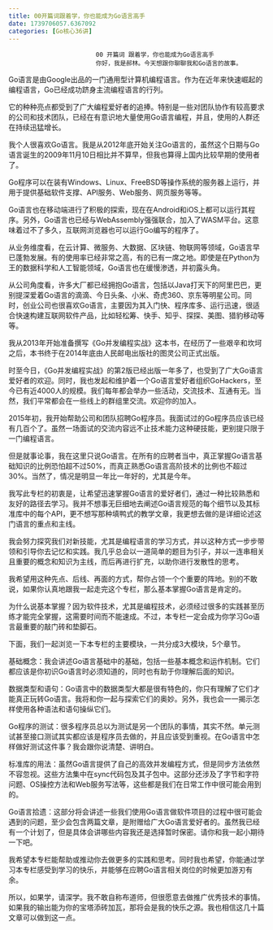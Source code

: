 ```yaml
---
title: 00开篇词跟着学，你也能成为Go语言高手
date: 1739706057.6367092
categories: [Go核心36讲]
---
```

                            00 开篇词 跟着学，你也能成为Go语言高手
                            你好，我是郝林。今天想跟你聊聊我和Go语言的故事。

Go语言是由Google出品的一门通用型计算机编程语言。作为在近年来快速崛起的编程语言，Go已经成功跻身主流编程语言的行列。

它的种种亮点都受到了广大编程爱好者的追捧。特别是一些对团队协作有较高要求的公司和技术团队，已经在有意识地大量使用Go语言编程，并且，使用的人群还在持续迅猛增长。

我个人很喜欢Go语言。我是从2012年底开始关注Go语言的，虽然这个日期与Go语言诞生的2009年11月10日相比并不算早，但我也算得上国内比较早期的使用者了。

Go程序可以在装有Windows、Linux、FreeBSD等操作系统的服务器上运行，并用于提供基础软件支撑、API服务、Web服务、网页服务等等。

Go语言也在移动端进行了积极的探索，现在在Android和iOS上都可以运行其程序。另外，Go语言也已经与WebAssembly强强联合，加入了WASM平台。这意味着过不了多久，互联网浏览器也可以运行Go编写的程序了。

从业务维度看，在云计算、微服务、大数据、区块链、物联网等领域，Go语言早已蓬勃发展。有的使用率已经非常之高，有的已有一席之地。即使是在Python为王的数据科学和人工智能领域，Go语言也在缓慢渗透，并初露头角。

从公司角度看，许多大厂都已经拥抱Go语言，包括以Java打天下的阿里巴巴，更别提深爱着Go语言的滴滴、今日头条、小米、奇虎360、京东等明星公司。同时，创业公司也很喜欢Go语言，主要因为其入门快、程序库多、运行迅速，很适合快速构建互联网软件产品，比如轻松筹、快手、知乎、探探、美图、猎豹移动等等。

我从2013年开始准备撰写《Go并发编程实战》这本书，在经历了一些艰辛和坎坷之后，本书终于在2014年底由人民邮电出版社的图灵公司正式出版。

时至今日，《Go并发编程实战》的第2版已经出版一年多了，也受到了广大Go语言爱好者的欢迎。同时，我也发起和维护着一个Go语言爱好者组织GoHackers，至今已有近4000人的规模。我们每年都会举办一些活动，交流技术、互通有无。当然，我们平常都会在一些线上的群组里交流。欢迎你的加入。

2015年初，我开始帮助公司和团队招聘Go程序员。我面试过的Go程序员应该已经有几百个了。虽然一场面试的交流内容远不止技术能力这种硬技能，更别提只限于一门编程语言。

但是就事论事，我在这里只说Go语言。在所有的应聘者当中，真正掌握Go语言基础知识的比例恐怕超不过50%，而真正熟悉Go语言高阶技术的比例也不超过30%。当然了，情况是明显一年比一年好的，尤其是今年。

我写此专栏的初衷是，让希望迅速掌握Go语言的爱好者们，通过一种比较熟悉和友好的路径去学习。我并不想事无巨细地去阐述Go语言规范的每个细节以及其标准库中的每个API，更不想写那种填鸭式的教学文章，我更想去做的是详细论述这门语言的重点和主线。

我会努力探究我们对新技能，尤其是编程语言的学习方式，并以这种方式一步步带领和引导你去记忆和实践。我几乎总会以一道简单的题目为引子，并以一连串相关且重要的概念和知识为主线，而后再进行扩充，以助你进行发散性的思考。

我希望用这种先点、后线、再面的方式，帮你占领一个个重要的阵地。别的不敢说，如果你认真地跟我一起走完这个专栏，那么基本掌握Go语言是肯定的。

为什么说基本掌握？因为软件技术，尤其是编程技术，必须经过很多的实践甚至历练才能完全掌握，这需要时间而不能速成。不过，本专栏一定会成为你学习Go语言最重要的敲门砖和垫脚石。

下面，我们一起浏览一下本专栏的主要模块，一共分成3大模块，5个章节。


基础概念：我会讲述Go语言基础中的基础，包括一些基本概念和运作机制。它们都应该是你初识Go语言时必须知道的，同时也有助于你理解后面的知识。

数据类型和语句：Go语言中的数据类型大都是很有特色的，你只有理解了它们才能真正玩转Go语言。我将和你一起与探索它们的奥妙。另外，我也会一一揭示怎样使用各种语法和语句操纵它们。

Go程序的测试：很多程序员总以为测试是另一个团队的事情，其实不然。单元测试甚至接口测试其实都应该是程序员去做的，并且应该受到重视。在Go语言中怎样做好测试这件事？我会跟你说清楚、讲明白。

标准库的用法：虽然Go语言提供了自己的高效并发编程方式，但是同步方法依然不容忽视。这些方法集中在sync代码包及其子包中。这部分还涉及了字节和字符问题、OS操控方法和Web服务写法等，这些都是我们在日常工作中很可能会用到的。

Go语言拾遗：这部分将会讲述一些我们使用Go语言做软件项目的过程中很可能会遇到的问题，至少会包含两篇文章，是附赠给广大Go语言爱好者的。虽然我已经有一个计划了，但是具体会讲哪些内容我还是选择暂时保密。请你和我一起小期待一下吧。


我希望本专栏能帮助或推动你去做更多的实践和思考。同时我也希望，你能通过学习本专栏感受到学习的快乐，并能够在应聘Go语言相关岗位的时候更加游刃有余。

所以，如果学，请深学。我不敢自称布道师，但很愿意去做推广优秀技术的事情。如果我的输出能为你的宝塔添砖加瓦，那将会是我的快乐之源。我也相信这几十篇文章可以做到这一点。



                        
                        
                            